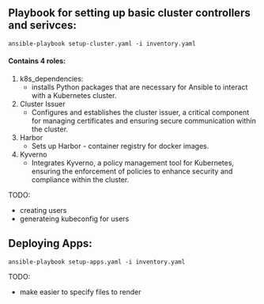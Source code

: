 ## Playbook for setting up basic cluster controllers and serivces:

`ansible-playbook setup-cluster.yaml -i inventory.yaml`

####  Contains 4 roles:

1.  k8s_dependencies:
    -   installs Python packages that are necessary for Ansible to interact with a Kubernetes cluster.
2.  Cluster Issuer
    -   Configures and establishes the cluster issuer, a critical component for managing certificates and ensuring secure communication within the cluster.
3.  Harbor
    -   Sets up Harbor - container registry for docker images.
4.  Kyverno
    -   Integrates Kyverno, a policy management tool for Kubernetes, ensuring the enforcement of policies to enhance security and compliance within the cluster.

TODO:
- creating users
- generateing kubeconfig for users

  

## Deploying Apps:

`ansible-playbook setup-apps.yaml -i inventory.yaml`

TODO:
- make easier to specify files to render
